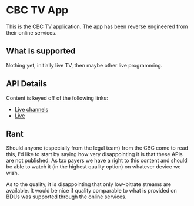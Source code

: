 # CBC TV App

This is the CBC TV application. The app has been reverse engineered from their
online services.

## What is supported

Nothing yet, initially live TV, then maybe other live programming.

## API Details

Content is keyed off of the following links:
* [Live channels](http://tpfeed.cbc.ca/f/ExhSPC/t_t3UKJR6MAT?pretty=true&sort=pubDate%7Cdesc)
* [Live](https://tpfeed.cbc.ca/f/ExhSPC/FNiv9xQx_BnT?q=id:*&pretty=true&sort=pubDate%7Cdesc)

## Rant

Should anyone (especially from the legal team) from the CBC come to read this,
I'd like to start by saying how very disappointing it is that these APIs are not
published. As tax payers we have a right to this content and should be able to
watch it (in the highest quality option) on whatever device we wish.

As to the quality, it is disappointing that only low-bitrate streams are
available. It would be nice if quality comparable to what is provided on BDUs
was supported through the online services.
